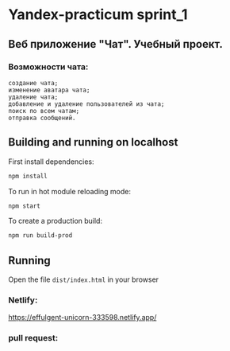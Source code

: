 # Yandex-practicum sprint_1
## Веб приложение "Чат". Учебный проект.
### Возможности чата:
```
создание чата;
изменение аватара чата;
удаление чата;
добавление и удаление пользователей из чата;
поиск по всем чатам;
отправка сообщений.
```

## Building and running on localhost
First install dependencies:


```sh
npm install
```

To run in hot module reloading mode:

```sh
npm start
```

To create a production build:

```sh
npm run build-prod
```

## Running

Open the file `dist/index.html` in your browser

### Netlify:
https://effulgent-unicorn-333598.netlify.app/

### pull request: 
